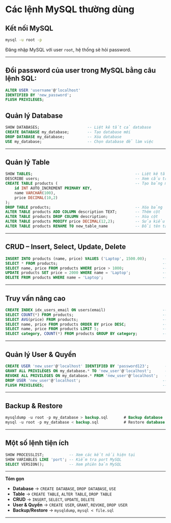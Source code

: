 # Các lệnh MySQL thường dùng

## Kết nối MySQL

```bash
mysql -u root -p
```

Đăng nhập MySQL với user `root`, hệ thống sẽ hỏi password.

---

## Đổi password của user trong MySQL bằng câu lệnh SQL:
```sql
ALTER USER 'username'@'localhost' 
IDENTIFIED BY 'new_password';
FLUSH PRIVILEGES;
```

## Quản lý Database

```sql
SHOW DATABASES;                     -- Liệt kê tất cả database
CREATE DATABASE my_database;        -- Tạo database mới
DROP DATABASE my_database;          -- Xóa database
USE my_database;                    -- Chọn database để làm việc
```

---

## Quản lý Table

```sql
SHOW TABLES;                                             -- Liệt kê tất cả bảng trong database
DESCRIBE users;                                          -- Xem cấu trúc bảng `users`
CREATE TABLE products (                                  -- Tạo bảng mới
    id INT AUTO_INCREMENT PRIMARY KEY,
    name VARCHAR(100),
    price DECIMAL(10,2)
);
DROP TABLE products;                                     -- Xóa bảng
ALTER TABLE products ADD COLUMN description TEXT;        -- Thêm cột
ALTER TABLE products DROP COLUMN description;            -- Xóa cột
ALTER TABLE products MODIFY price DECIMAL(12,2);         -- Sửa kiểu dữ liệu cột
ALTER TABLE products RENAME TO new_table_name            -- Đổi tên table
```

---

## CRUD – Insert, Select, Update, Delete

```sql
INSERT INTO products (name, price) VALUES ('Laptop', 1500.00);       -- Thêm dữ liệu
SELECT * FROM products;                                              -- Xem tất cả dữ liệu
SELECT name, price FROM products WHERE price > 1000;                 -- Lọc dữ liệu
UPDATE products SET price = 2000 WHERE name = 'Laptop';              -- Cập nhật dữ liệu
DELETE FROM products WHERE name = 'Laptop';                          -- Xóa dữ liệu
```

---

## Truy vấn nâng cao

```sql
CREATE INDEX idx_users_email ON users(email)                         -- Đánh index để tối ưu tìm kiếm theo cột
SELECT COUNT(*) FROM products;                                       -- Đếm số dòng
SELECT AVG(price) FROM products;                                     -- Giá trung bình
SELECT name, price FROM products ORDER BY price DESC;                -- Sắp xếp giảm dần
SELECT name, price FROM products LIMIT 5;                            -- Giới hạn 5 dòng
SELECT category, COUNT(*) FROM products GROUP BY category;           -- Group by
```

---

## Quản lý User & Quyền

```sql
CREATE USER 'new_user'@'localhost' IDENTIFIED BY 'password123';       -- Tạo user mới
GRANT ALL PRIVILEGES ON my_database.* TO 'new_user'@'localhost';      -- Cấp quyền
REVOKE ALL PRIVILEGES ON my_database.* FROM 'new_user'@'localhost';   -- Thu hồi quyền
DROP USER 'new_user'@'localhost';                                    -- Xóa user
FLUSH PRIVILEGES;                                                    -- Áp dụng thay đổi
```

---

## Backup & Restore

```sql
mysqldump -u root -p my_database > backup.sql       # Backup database
mysql -u root -p my_database < backup.sql           # Restore database
```

---

## Một số lệnh tiện ích

```sql
SHOW PROCESSLIST;           -- Xem các kết nối hiện tại
SHOW VARIABLES LIKE 'port'; -- Kiểm tra port MySQL
SELECT VERSION();           -- Xem phiên bản MySQL
```

---

**Tóm gọn**

* **Database** → `CREATE DATABASE`, `DROP DATABASE`, `USE`
* **Table** → `CREATE TABLE`, `ALTER TABLE`, `DROP TABLE`
* **CRUD** → `INSERT`, `SELECT`, `UPDATE`, `DELETE`
* **User & Quyền** → `CREATE USER`, `GRANT`, `REVOKE`, `DROP USER`
* **Backup/Restore** → `mysqldump`, `mysql < file.sql`

---

